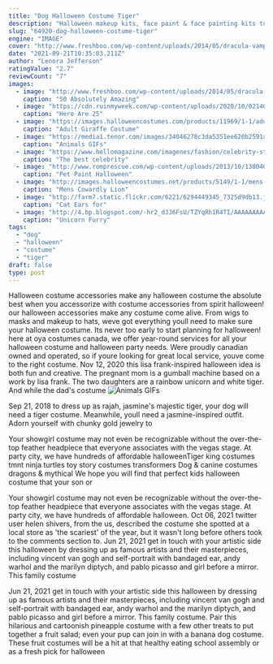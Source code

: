 ```yaml
---
title: "Dog Halloween Costume Tiger"
description: "Halloween makeup kits, face paint & face painting kits to complete your character. A costume is just a costume; a character comes to life only when you begin to apply the face paint that"
slug: "64920-dog-halloween-costume-tiger"
engine: "IMAGE"
cover: "http://www.freshboo.com/wp-content/uploads/2014/05/dracula-vampire-dog-costume.jpg"
date: "2021-09-21T10:35:03.211Z"
author: "Lenora Jefferson"
ratingValue: "2.7"
reviewCount: "7"
images:
  - image: "http://www.freshboo.com/wp-content/uploads/2014/05/dracula-vampire-dog-costume.jpg"
    caption: "50 Absolutely Amazing"
  - image: "https://cdn.ruinmyweek.com/wp-content/uploads/2020/10/02140115/here-are-the-x-most-popular-halloween-costumes-of-2020-4.png"
    caption: "Here Are 25"
  - image: "https://images.halloweencostumes.com/products/11969/1-1/adult-giraffe-costume.jpg"
    caption: "Adult Giraffe Costume"
  - image: "https://media1.tenor.com/images/34046278c3da5351ee620b2591a1f60a/tenor.gif?itemid=10136551"
    caption: "Animals GIFs"
  - image: "https://www.hellomagazine.com/imagenes/fashion/celebrity-style/20201031100027/best-celebrity-halloween-costumes-transformations/0-479-110/heidi-klum-halloween-2018-a.jpg"
    caption: "The best celebrity"
  - image: "http://www.romprescue.com/wp-content/uploads/2013/10/1380405_10151896522433503_34321841_n.jpg"
    caption: "Pet Paint Halloween"
  - image: "http://images.halloweencostumes.net/products/5149/1-1/mens-cowardly-lion-costume.jpg"
    caption: "Mens Cowardly Lion"
  - image: "http://farm7.static.flickr.com/6221/6294449345_7325d9db13.jpg"
    caption: "Cat Ears for"
  - image: "http://4.bp.blogspot.com/-hr2_dJJ6FsU/TZYqRh1R4TI/AAAAAAAAAY8/HwH979WnBUY/s1600/furby.jpg"
    caption: "Unicorn Furry"
tags:
  - "dog"
  - "halloween"
  - "costume"
  - "tiger"
draft: false
type: post
---
```


Halloween costume accessories make any halloween costume the absolute best when you accessorize with costume accessories from spirit halloween! our halloween accessories make any costume come alive. From wigs to masks and makeup to hats, weve got everything youll need to make sure your halloween costume. Its never too early to start planning for halloween! here at oya costumes canada, we offer year-round services for all your halloween costume and halloween party needs. Were proudly canadian owned and operated, so if youre looking for great local service, youve come to the right costume. Nov 12, 2020 this lisa frank-inspired halloween idea is both fun and creative. The pregnant mom is a gumball machine based on a work by lisa frank. The two daughters are a rainbow unicorn and white tiger. And while the dad's costume
![Animals GIFs](https://media1.tenor.com/images/34046278c3da5351ee620b2591a1f60a/tenor.gif?itemid=10136551 "Animals GIFs")

Sep 21, 2018 to dress up as rajah, jasmine&#39;s majestic tiger, your dog will need a tiger costume. Meanwhile, youll need a jasmine-inspired outfit. Adorn yourself with chunky gold jewelry to
<!--inArticleAds-->

<!--galleryOne-->

Your showgirl costume may not even be recognizable without the over-the-top feather headpiece that everyone associates with the vegas stage. At party city, we have hundreds of affordable halloweenTiger king costumes tmnt ninja turtles toy story costumes transformers  Dog & canine costumes dragons & mythical We hope you will find that perfect kids halloween costume that your son or
<!--inArticleAds-->

<!--galleryTwo-->

Your showgirl costume may not even be recognizable without the over-the-top feather headpiece that everyone associates with the vegas stage. At party city, we have hundreds of affordable halloween. Oct 06, 2021 twitter user helen shivers, from the us, described the costume she spotted at a local store as 'the scariest' of the year, but it wasn't long before others took to the comments section to. Jun 21, 2021 get in touch with your artistic side this halloween by dressing up as famous artists and their masterpieces, including vincent van gogh and self-portrait with bandaged ear, andy warhol and the marilyn diptych, and pablo picasso and girl before a mirror. This family costume
<!--galleryThree-->

Jun 21, 2021 get in touch with your artistic side this halloween by dressing up as famous artists and their masterpieces, including vincent van gogh and self-portrait with bandaged ear, andy warhol and the marilyn diptych, and pablo picasso and girl before a mirror. This family costume. Pair this hilarious and cartoonish pineapple costume with a few other treats to put together a fruit salad; even your pup can join in with a banana dog costume. These fruit costumes will be a hit at that healthy eating school assembly or as a fresh pick for halloween